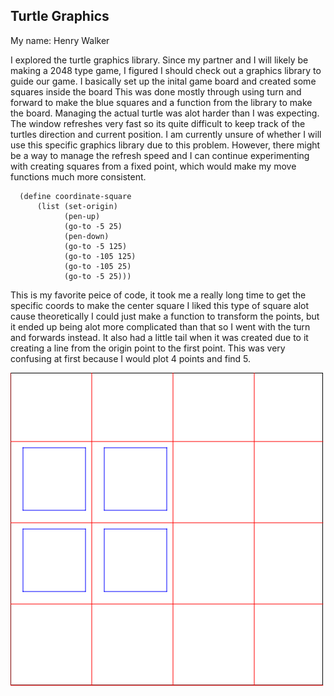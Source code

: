 ## Turtle Graphics
My name: Henry Walker

I explored the turtle graphics library. Since my partner and I will likely be making a 2048 type game, I figured I should check out a graphics library to guide our game. I basically set up the inital game board and created some squares inside the board
This was done mostly through using turn and forward to make the blue squares and a function from the library to make the board. Managing the actual turtle was alot harder than I was expecting. The window refreshes very fast so its quite difficult to keep track of the turtles direction and current position. I am currently unsure of whether I will use this specific graphics library due to this problem. However, there might be a way to manage the refresh speed and I can continue experimenting with creating squares from a fixed point, which would make my move functions much more consistent.

```
  (define coordinate-square
      (list (set-origin)
            (pen-up)
            (go-to -5 25)
            (pen-down)
            (go-to -5 125)
            (go-to -105 125)
            (go-to -105 25)
            (go-to -5 25)))
```

This is my favorite peice of code, it took me a really long time to get the specific coords to make the center square
I liked this type of square alot cause theoretically I could just make a function to transform the points, but it ended up being alot more complicated than that so I went with the turn and forwards instead. It also had a little tail when it was created due to it creating a line from the origin point to the first point. This was very confusing at first because I would plot 4 points and find 5.

![turtle image](/turtleboard.png?raw=true "turtle board")


<!-- Links -->
[FP1]: https://github.com/oplS17projects/FP1
[schedule]: https://github.com/oplS17projects/FP-Schedule
[markdown]: https://help.github.com/articles/markdown-basics/
[forking]: https://guides.github.com/activities/forking/
[ref-clone]: http://gitref.org/creating/#clone
[ref-commit]: http://gitref.org/basic/#commit
[ref-push]: http://gitref.org/remotes/#push
[pull-request]: https://help.github.com/articles/creating-a-pull-request
